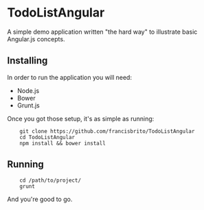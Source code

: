 TodoListAngular
===============

A simple demo application written "the hard way" to illustrate basic Angular.js concepts.

## Installing

In order to run the application you will need:

- Node.js
- Bower
- Grunt.js

Once you got those setup, it's as simple as running:

```
    git clone https://github.com/francisbrito/TodoListAngular
    cd TodoListAngular
    npm install && bower install
```

## Running

```
    cd /path/to/project/
    grunt
```

And you're good to go.
